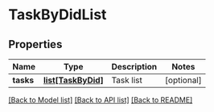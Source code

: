 # TaskByDidList

## Properties
Name | Type | Description | Notes
------------ | ------------- | ------------- | -------------
**tasks** | [**list[TaskByDid]**](TaskByDid.md) | Task list | [optional] 

[[Back to Model list]](../README.md#documentation-for-models) [[Back to API list]](../README.md#documentation-for-api-endpoints) [[Back to README]](../README.md)


